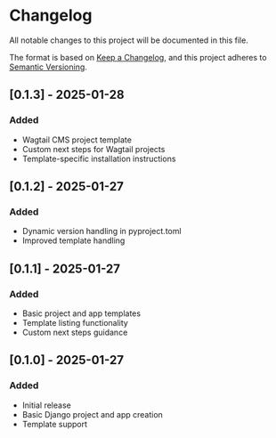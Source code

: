 # Changelog

All notable changes to this project will be documented in this file.

The format is based on [Keep a Changelog](https://keepachangelog.com/en/1.0.0/),
and this project adheres to [Semantic Versioning](https://semver.org/spec/v2.0.0.html).

## [0.1.3] - 2025-01-28

### Added
- Wagtail CMS project template
- Custom next steps for Wagtail projects
- Template-specific installation instructions

## [0.1.2] - 2025-01-27

### Added
- Dynamic version handling in pyproject.toml
- Improved template handling

## [0.1.1] - 2025-01-27

### Added
- Basic project and app templates
- Template listing functionality
- Custom next steps guidance

## [0.1.0] - 2025-01-27

### Added
- Initial release
- Basic Django project and app creation
- Template support 